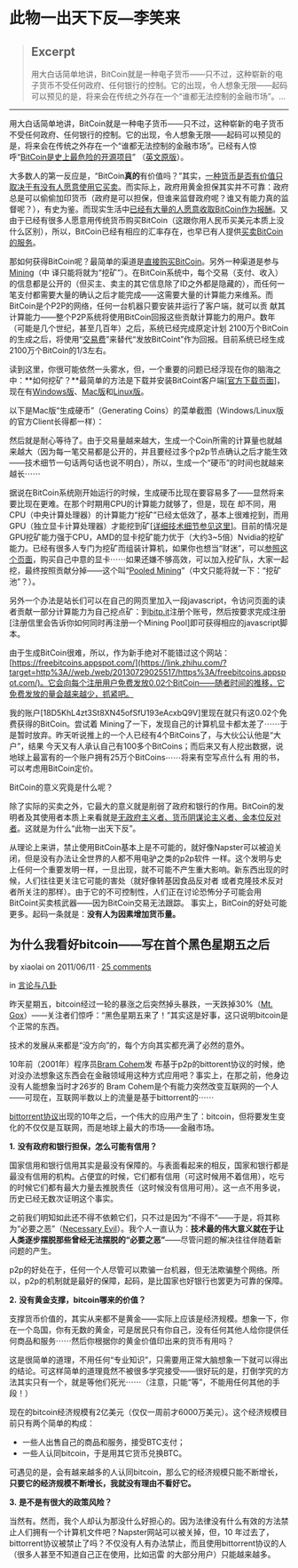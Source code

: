 # 此物一出天下反—李笑来

> ## Excerpt
> 用大白话简单地讲，BitCoin就是一种电子货币——只不过，这种崭新的电子货币不受任何政府、任何银行的控制。它的出现，令人想象无限——起码可以预见的是，将来会在传统之外存在一个“谁都无法控制的金融市场”。…

---
用大白话简单地讲，BitCoin就是一种电子货币——只不过，这种崭新的电子货币不受任何政府、任何银行的控制。它的出现，令人想象无限——起码可以预见的是，将来会在传统之外存在一个“谁都无法控制的金融市场”。已经有人惊呼“[BitCoin是史上最危险的开源项目](https://link.zhihu.com/?target=http%3A//web./web/20130729025517/http%3A/www.google.com/search%3Fsourceid%3Dchrome%26ie%3DUTF-8%26q%3DBitCoin%25E6%2598%25AF%25E5%258F%25B2%25E4%25B8%258A%25E6%259C%2580%25E5%258D%25B1%25E9%2599%25A9%25E7%259A%2584%25E5%25BC%2580%25E6%25BA%2590%25E9%25A1%25B9%25E7%259B%25AE)” （[英文原版](https://link.zhihu.com/?target=http%3A//web./web/20130729025517/http%3A/launch.is/blog/l019-bitcoin-p2p-currency-the-most-dangerous-project-weve-ev.html)）。

大多数人的第一反应是，“BitCoin**真的**有价值吗？”其实，[一种货币是否有价值只取决于有没有人愿意使用它买卖](https://link.zhihu.com/?target=http%3A//web./web/20130729025517/https%3A/en.bitcoin.it/wiki/FAQ%23Where_does_the_value_of_Bitcoin_stem_from%3F_What_backs_up_Bitcoin%3F)。而实际上，政府用黄金担保其实并不可靠：政府总是可以偷偷加印货币（政府是可以担保，但谁来监督政府呢？谁又有能力真的监督呢？），有史为鉴。而现实生活中[已经有大量的人愿意收取BitCoin作为报酬](https://link.zhihu.com/?target=http%3A//web./web/20130729025517/https%3A/en.bitcoin.it/wiki/Trade)。又由于已经有很多人愿意用传统货币购买BitCoin（这跟你用人民币买美元本质上没什么区别），所以，BitCoin已经有相应的汇率存在，也早已有人提供[买卖BitCoin的服务](https://link.zhihu.com/?target=http%3A//web./web/20130729025517/https%3A/en.bitcoin.it/wiki/Selling_bitcoins)。

那如何获得BitCoin呢？最简单的渠道是[直接购买BitCoin](https://link.zhihu.com/?target=http%3A//web./web/20130729025517/https%3A/en.bitcoin.it/wiki/Buying_bitcoins)。另外一种渠道是参与[Mining](https://link.zhihu.com/?target=http%3A//web./web/20130729025517/https%3A/en.bitcoin.it/wiki/Category%3AMining)（中 译只能将就为“挖矿”）。在BitCoin系统中，每个交易（支付、收入）的信息都是公开的（但买主、卖主的其它信息除了ID之外都是隐藏的），而任何一 笔支付都需要大量的确认之后才能完成——这需要大量的计算能力来维系。而BitCoin是个P2P的网络，任何一台机器只要安装并运行了客户端，就可以贡 献其计算能力——整个P2P系统将使用BitCoin回报这些贡献计算能力的用户。数年（可能是几个世纪，甚至几百年）之后，系统已经完成原定计划 2100万个BitCoin的生成之后，将使用“[交易费](https://link.zhihu.com/?target=http%3A//web./web/20130729025517/https%3A/en.bitcoin.it/wiki/Transaction_fees)”来替代“发放BitCoint”作为回报。目前系统已经生成2100万个BitCoin的1/3左右。

读到这里，你很可能依然一头雾水，但，一个重要的问题已经浮现在你的脑海之中：**如何挖矿？**最简单的方法是下载并安装BitCoint客户端\[[官方下载页面](https://link.zhihu.com/?target=http%3A//web./web/20130729025517/https%3A/en.bitcoin.it/wiki/Main_Page)\]，现在有[Windows版](https://link.zhihu.com/?target=http%3A//web./web/20130729025517/https%3A/sourceforge.net/projects/bitcoin/files/Bitcoin/bitcoin-0.3.21/bitcoin-0.3.21-win32-setup.exe/download)、[Mac版](https://link.zhihu.com/?target=http%3A//web./web/20130729025517/https%3A/sourceforge.net/projects/bitcoin/files/Bitcoin/bitcoin-0.3.21/bitcoin-0.3.21-macosx.zip/download)和[Linux版](https://link.zhihu.com/?target=http%3A//web./web/20130729025517/https%3A/sourceforge.net/projects/bitcoin/files/Bitcoin/bitcoin-0.3.21/bitcoin-0.3.21-linux.tar.gz/download)。

以下是Mac版“生成硬币”（Generating Coins）的菜单截图（Windows/Linux版的官方Client长得都一样）：

然后就是耐心等待了。由于交易量越来越大，生成一个Coin所需的计算量也就越来越大（因为每一笔交易都是公开的，并且要经过多个p2p节点确认之后才能生效——技术细节一句话两句话也说不明白），所以，生成一个“硬币”的时间也就越来越长⋯⋯

据说在BitCoin系统刚开始运行的时候，生成硬币比现在要容易多了——显然将来要比现在更难。在那个时期用CPU的计算能力就够了，但是，现在 却不同，用CPU（中央计算处理器）的计算能力“挖矿”已经太低效了，基本上很难挖到，而用GPU（独立显卡计算处理器）才能挖到矿\[[详细技术细节参见这里](https://link.zhihu.com/?target=http%3A//web./web/20130729025517/https%3A/en.bitcoin.it/wiki/Why_a_GPU_mines_faster_than_a_CPU)\]。目前的情况是GPU挖矿能力强于CPU，AMD的显卡挖矿能力优于（大约3~5倍）Nvidia的挖矿能力。已经有很多人专门为挖矿而组装计算机，如果你也想当“财迷”，可以[参照这个页面](https://link.zhihu.com/?target=http%3A//web./web/20130729025517/https%3A/en.bitcoin.it/wiki/Mining_hardware_comparison)，购买自己中意的显卡⋯⋯如果还嫌不够高效，可以加入挖矿队，大家一起挖，最终按照贡献分掉——这个叫“[Pooled Mining](https://link.zhihu.com/?target=http%3A//web./web/20130729025517/https%3A/en.bitcoin.it/wiki/Pooled_mining)”（中文只能将就一下：“挖矿池”？）。

另外一个办法是站长们可以在自己的网页里加入一段javascript，令访问页面的读者贡献一部分计算能力为自己挖点矿：到[bitp.it](https://link.zhihu.com/?target=http%3A//web./web/20130729025517/http%3A/api.bitp.it/)注册个账号，然后按要求完成注册\[注册信里会告诉你如何同时再注册一个Mining Pool\]即可获得相应的javascript脚本。

由于生成BitCoin很难，所以，作为新手绝对不能错过这个网站：[https://freebitcoins.appspot.com/](https://link.zhihu.com/?target=http%3A//web./web/20130729025517/https%3A/freebitcoins.appspot.com/)。它会向每个注册用户免费发放0.02个BitCoin——随者时间的推移，它免费发放的量会越来越少，抓紧吧。

我的账户\[18D5KhL4zt3St8XN45ofSfU193eAcxbQ9V\]里现在就只有这0.02个免费获得的BitCoin。尝试着 Mining了一下，发现自己的计算机显卡都太差了⋯⋯于是暂时放弃。昨天听说推上的一个人已经有4个BitCoins了，与大伙公认他是“大户”，结果 今天又有人承认自己有100多个BitCoins；而后来又有人挖出数据，说地球上最富有的一个账户拥有25万个BitCoins⋯⋯将来有空写点什么有 用的书，可以考虑用BitCoin定价。

BitCoin的意义究竟是什么呢？

除了实际的买卖之外，它最大的意义就是削弱了政府和银行的作用。BitCoin的发明者及其使用者本质上来看就是[无政府主义者、货币阴谋论主义者、金本位反对者](https://link.zhihu.com/?target=http%3A//web./web/20130729025517/https%3A/en.bitcoin.it/wiki/Myths%23Bitcoin_community_are_anarchist/conspiracy_theorist/gold_standard_weenies)。这就是为什么“此物一出天下反”。

从理论上来讲，禁止使用BitCoin基本上是不可能的，就好像Napster可以被迫关闭，但是没有办法让全世界的人都不用电驴之类的p2p软件 一样。这个发明与史上任何一个重要发明一样，一旦出现，就不可能不产生重大影响。新东西出现的时候，人们往往更关注它可能的害处（就好像转基因食品反对者 或者克隆技术反对者所关注的那样）。由于它的不可控制性，人们正在讨论恐怖分子可能会用BitCoint买卖核武器——因为BitCoin交易无法跟踪。 事实上，BitCoin的好处可能更多。起码一条就是：**没有人为因素增加货币量。**

## 为什么我看好bitcoin——写在首个黑色星期五之后

by xiaolai on 2011/06/11 · [25 comments](https://link.zhihu.com/?target=http%3A//web./web/20130630214742/http%3A/wordpress.lixiaolai.com/archives/10629.html%23comments)

in [言论与八卦](https://link.zhihu.com/?target=http%3A//web./web/20130630214742/http%3A/wordpress.lixiaolai.com/archives/category/opinions)

昨天星期五，bitcoin经过一轮的暴涨之后突然掉头暴跌，一天跌掉30%（[Mt. Gox](https://link.zhihu.com/?target=http%3A//web./web/20130630214742/https%3A/mtgox.com/)）——关注者们惊呼：“黑色星期五来了！”其实这是好事，这只说明bitcoin是个正常的东西。

技术的发展从来都是“没方向”的，每个方向其实都充满了必然的意外。

10年前（2001年）程序员[Bram Cohem](https://link.zhihu.com/?target=http%3A//web./web/20130630214742/http%3A/en.wikipedia.org/wiki/Bram_Cohen)发 布基于p2p的bittorent协议的时候，绝对没办法想象这东西会在金融领域用这种方式应用吧？事实上，在那之前，他身边没有人能想象当时才26岁的 Bram Cohem是个有能力突然改变互联网的一个人——可现在，互联网半数以上的流量是基于bittorrent的⋯⋯

[bittorrent协议](https://link.zhihu.com/?target=http%3A//web./web/20130630214742/http%3A/en.wikipedia.org/wiki/BitTorrent_%28protocol%29)出现的10年之后，一个伟大的应用产生了：bitcoin，但将要发生变化的不仅仅是互联网，而是地球上最大的市场——金融市场。

**1.** **没有政府和银行担保，怎么可能有信用？**

国家信用和银行信用其实是最没有保障的。与表面看起来的相反，国家和银行都是最没有信用的机构。占便宜的时候，它们都有信用（可这时候用不着信用），吃亏的时候它们都有最大力量去推脱责任（这时候没有信用可用）。这一点不用多说，历史已经无数次证明这个事实。

之前我们明知如此还不得不依赖它们，只不过是因为“不得不”——于是，将其称为“必要之恶”（[Necessary Evil](https://link.zhihu.com/?target=http%3A//web./web/20130630214742/http%3A/en.wikipedia.org/wiki/Necessary_Evil)）。我个人一直认为：**技术最的伟大意义就在于让人类逐步摆脱那些曾经无法摆脱的“必要之恶”**——尽管问题的解决往往伴随着新问题的产生。

p2p的好处在于，任何一个人尽管可以欺骗一台机器，但无法欺骗整个网络。所以，p2p的机制就是最好的保障，起码，是比国家也好银行也罢更为可靠的保障。

**2.** **没有黄金支撑，bitcoin哪来的价值？**

支撑货币价值的，其实从来都不是黄金——实际上应该是经济规模。想象一下，你在一个岛国，你有无数的黄金，可是居民只有你自己，没有任何其他人给你提供任何商品和服务⋯⋯然后你根据你的黄金价值印出来的货币有用吗？

这是很简单的道理，不用任何“专业知识”，只需要用正常大脑想象一下就可以得出的结论。可这样简单的道理竟然不被很多学究接受——很好玩的是，打倒学究的方法其实只有一个，就是等他们死光⋯⋯（注意，只能“等”，不能用任何其他的手段！）

现在的bitcoin经济规模有2亿美元（仅仅一周前才6000万美元）。这个经济规模目前只有两个简单的构成：

-   一些人出售自己的商品和服务，接受BTC支付；
-   一些人认同bitcoin，于是用其它货币兑换BTC。

可遇见的是，会有越来越多的人认同bitcoin，那么它的经济规模只能不断增长，**只要它的经济规模不断增长，我就没有理由不看好它。**

**3.** **是不是有很大的政策风险？**

当然有。然而，我个人却认为那没什么好担心的。因为法律没有什么有效的方法禁止人们拥有一个计算机文件吧？Napster网站可以被关掉，但，10 年过去了，bittorrent协议被禁止了吗？不仅没有人有办法禁止，而且使用bittorrent协议的人（很多人甚至不知道自己正在使用，比如迅雷 的大部分用户）只能越来越多。
